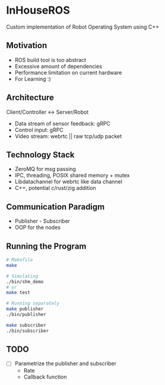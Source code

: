 # InHouseROS
Custom implementation of Robot Operating System using C++

## Motivation
- ROS build tool is too abstract
- Excessive amount of dependencies
- Performance limitation on current hardware
- For Learning :)

## Architecture
Client/Controller <-> Server/Robot
- Data stream of sensor feedback: gRPC
- Control input: gRPC
- Video stream: webrtc || raw tcp/udp packet

## Technology Stack
- ZeroMQ for msg passing 
- IPC, threading, POSIX shared memory + mutex
- Libdatachannel for webrtc like data channel
- C++, potential c/rust/zig addition

## Communication Paradigm
- Publisher - Subscriber
- OOP for the nodes

## Running the Program
```bash
# Makefile
make

# Simulating
./bin/shm_demo
# or
make test

# Running separately
make publisher
./bin/publisher

make subscriber
./bin/subscriber


```

## TODO
- [ ] Parametrize the publisher and subscriber
    - Rate
    - Callback function
